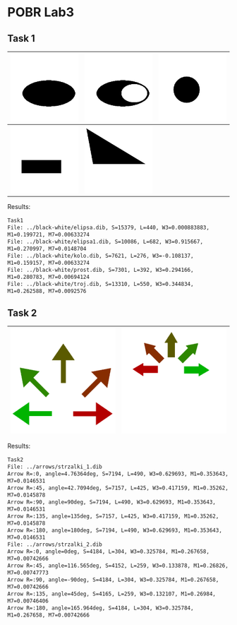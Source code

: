 # POBR Lab3
## Task 1

![](assets/elipsa.png) | ![](assets/elipsa1.png) | ![](assets/kolo.png)
---|---|---
![](assets/prost.png)  | ![](assets/troj.png) |  

Results:
```
Task1
File: ../black-white/elipsa.dib, S=15379, L=440, W3=0.000883883, M1=0.199721, M7=0.00633274
File: ../black-white/elipsa1.dib, S=10086, L=682, W3=0.915667, M1=0.270997, M7=0.0148704
File: ../black-white/kolo.dib, S=7621, L=276, W3=-0.108137, M1=0.159157, M7=0.00633274
File: ../black-white/prost.dib, S=7301, L=392, W3=0.294166, M1=0.280783, M7=0.00694124
File: ../black-white/troj.dib, S=13310, L=550, W3=0.344834, M1=0.262588, M7=0.0092576
```

## Task 2
![](assets/strzalki_1.png) | ![](assets/strzalki_2.png)
---|---

Results:
```
Task2
File: ../arrows/strzalki_1.dib
Arrow R=:0, angle=4.76364deg, S=7194, L=490, W3=0.629693, M1=0.353643, M7=0.0146531
Arrow R=:45, angle=42.7094deg, S=7157, L=425, W3=0.417159, M1=0.35262, M7=0.0145878
Arrow R=:90, angle=90deg, S=7194, L=490, W3=0.629693, M1=0.353643, M7=0.0146531
Arrow R=:135, angle=135deg, S=7157, L=425, W3=0.417159, M1=0.35262, M7=0.0145878
Arrow R=:180, angle=180deg, S=7194, L=490, W3=0.629693, M1=0.353643, M7=0.0146531
File: ../arrows/strzalki_2.dib
Arrow R=:0, angle=0deg, S=4184, L=304, W3=0.325784, M1=0.267658, M7=0.00742666
Arrow R=:45, angle=116.565deg, S=4152, L=259, W3=0.133878, M1=0.26826, M7=0.00747773
Arrow R=:90, angle=-90deg, S=4184, L=304, W3=0.325784, M1=0.267658, M7=0.00742666
Arrow R=:135, angle=45deg, S=4165, L=259, W3=0.132107, M1=0.26984, M7=0.00746406
Arrow R=:180, angle=165.964deg, S=4184, L=304, W3=0.325784, M1=0.267658, M7=0.00742666
```

